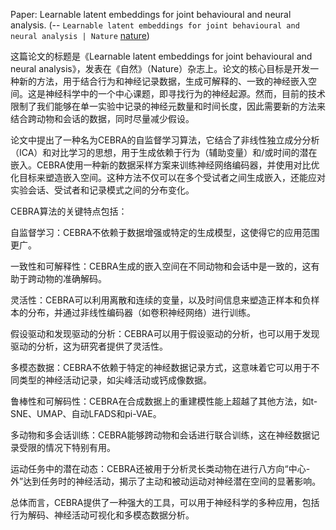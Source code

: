 Paper:  Learnable latent embeddings for joint behavioural and neural analysis.
(-- `Learnable latent embeddings for joint behavioural and neural analysis | Nature` [nature](https://www.nature.com/articles/s41586-023-06031-6))

这篇论文的标题是《Learnable latent embeddings for joint behavioural and neural analysis》，发表在《自然》（Nature）杂志上。论文的核心目标是开发一种新的方法，用于结合行为和神经记录数据，生成可解释的、一致的神经嵌入空间。这是神经科学中的一个中心课题，即寻找行为的神经起源。然而，目前的技术限制了我们能够在单一实验中记录的神经元数量和时间长度，因此需要新的方法来结合跨动物和会话的数据，同时尽量减少假设。

论文中提出了一种名为CEBRA的自监督学习算法，它结合了非线性独立成分分析（ICA）和对比学习的思想，用于生成依赖于行为（辅助变量）和/或时间的潜在嵌入。CEBRA使用一种新的数据采样方案来训练神经网络编码器，并使用对比优化目标来塑造嵌入空间。这种方法不仅可以在多个受试者之间生成嵌入，还能应对实验会话、受试者和记录模式之间的分布变化。

CEBRA算法的关键特点包括：

自监督学习：CEBRA不依赖于数据增强或特定的生成模型，这使得它的应用范围更广。

一致性和可解释性：CEBRA生成的嵌入空间在不同动物和会话中是一致的，这有助于跨动物的准确解码。

灵活性：CEBRA可以利用离散和连续的变量，以及时间信息来塑造正样本和负样本的分布，并通过非线性编码器（如卷积神经网络）进行训练。

假设驱动和发现驱动的分析：CEBRA可以用于假设驱动的分析，也可以用于发现驱动的分析，这为研究者提供了灵活性。

多模态数据：CEBRA不依赖于特定的神经数据记录方式，这意味着它可以用于不同类型的神经活动记录，如尖峰活动或钙成像数据。

鲁棒性和可解码性：CEBRA在合成数据上的重建模性能上超越了其他方法，如t-SNE、UMAP、自动LFADS和pi-VAE。

多动物和多会话训练：CEBRA能够跨动物和会话进行联合训练，这在神经数据记录受限的情况下特别有用。

运动任务中的潜在动态：CEBRA还被用于分析灵长类动物在进行八方向“中心-外”达到任务时的神经活动，揭示了主动和被动运动对神经潜在空间的显著影响。

总体而言，CEBRA提供了一种强大的工具，可以用于神经科学的多种应用，包括行为解码、神经活动可视化和多模态数据分析。



